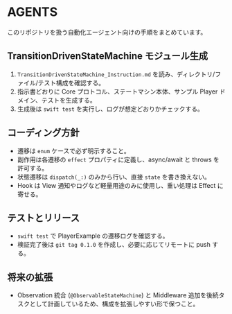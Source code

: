 # AGENTS

このリポジトリを扱う自動化エージェント向けの手順をまとめています。

## TransitionDrivenStateMachine モジュール生成
1. `TransitionDrivenStateMachine_Instruction.md` を読み、ディレクトリ/ファイル/テスト構成を確認する。
2. 指示書どおりに Core プロトコル、ステートマシン本体、サンプル Player ドメイン、テストを生成する。
3. 生成後は `swift test` を実行し、ログが想定どおりかチェックする。

## コーディング方針
- 遷移は `enum` ケースで必ず明示すること。
- 副作用は各遷移の `effect` プロパティに定義し、async/await と throws を許可する。
- 状態遷移は `dispatch(_:)` のみから行い、直接 `state` を書き換えない。
- Hook は View 通知やログなど軽量用途のみに使用し、重い処理は Effect に寄せる。

## テストとリリース
- `swift test` で PlayerExample の遷移ログを確認する。
- 検証完了後は `git tag 0.1.0` を作成し、必要に応じてリモートに push する。

## 将来の拡張
- Observation 統合 (`@ObservableStateMachine`) と Middleware 追加を後続タスクとして計画しているため、構成を拡張しやすい形で保つこと。
